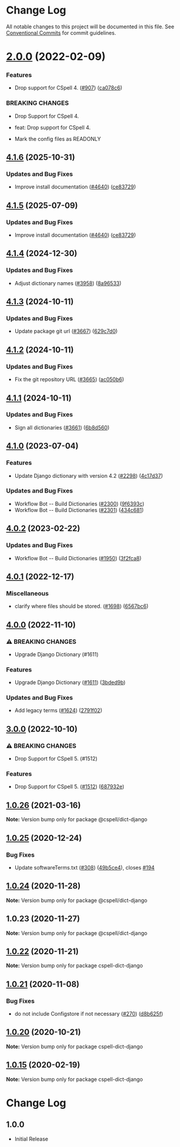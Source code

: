 # Change Log

All notable changes to this project will be documented in this file.
See [Conventional Commits](https://conventionalcommits.org) for commit guidelines.

# [2.0.0](https://github.com/streetsidesoftware/cspell-dicts/compare/@cspell/dict-django@1.0.26...@cspell/dict-django@2.0.0) (2022-02-09)


### Features

* Drop support for CSpell 4. ([#907](https://github.com/streetsidesoftware/cspell-dicts/issues/907)) ([ca078c6](https://github.com/streetsidesoftware/cspell-dicts/commit/ca078c6a2e188cc3cf6276db1ba7e007f0f06f27))


### BREAKING CHANGES

* Drop Support for CSpell 4.

* feat: Drop support for CSpell 4.
* Mark the config files as READONLY





## [4.1.6](https://github.com/LadyK-21/cspell-dicts/compare/@cspell/dict-django@4.1.5...@cspell/dict-django@4.1.6) (2025-10-31)


### Updates and Bug Fixes

* Improve install documentation ([#4640](https://github.com/LadyK-21/cspell-dicts/issues/4640)) ([ce83729](https://github.com/LadyK-21/cspell-dicts/commit/ce837295163125b6ff57494d9de1609edc6204e6))

## [4.1.5](https://github.com/streetsidesoftware/cspell-dicts/compare/@cspell/dict-django@4.1.4...@cspell/dict-django@4.1.5) (2025-07-09)


### Updates and Bug Fixes

* Improve install documentation ([#4640](https://github.com/streetsidesoftware/cspell-dicts/issues/4640)) ([ce83729](https://github.com/streetsidesoftware/cspell-dicts/commit/ce837295163125b6ff57494d9de1609edc6204e6))

## [4.1.4](https://github.com/streetsidesoftware/cspell-dicts/compare/@cspell/dict-django@4.1.3...@cspell/dict-django@4.1.4) (2024-12-30)


### Updates and Bug Fixes

* Adjust dictionary names ([#3958](https://github.com/streetsidesoftware/cspell-dicts/issues/3958)) ([8a96533](https://github.com/streetsidesoftware/cspell-dicts/commit/8a96533bec21280103740868b81559437c413501))

## [4.1.3](https://github.com/streetsidesoftware/cspell-dicts/compare/@cspell/dict-django@4.1.2...@cspell/dict-django@4.1.3) (2024-10-11)


### Updates and Bug Fixes

* Update package git url ([#3667](https://github.com/streetsidesoftware/cspell-dicts/issues/3667)) ([629c7d0](https://github.com/streetsidesoftware/cspell-dicts/commit/629c7d0a5e1bacad1d3874b1f8372edc3494ef97))

## [4.1.2](https://github.com/streetsidesoftware/cspell-dicts/compare/@cspell/dict-django@4.1.1...@cspell/dict-django@4.1.2) (2024-10-11)


### Updates and Bug Fixes

* Fix the git repository URL ([#3665](https://github.com/streetsidesoftware/cspell-dicts/issues/3665)) ([ac050b6](https://github.com/streetsidesoftware/cspell-dicts/commit/ac050b697d57820109995e92fac5ccc32ced1723))

## [4.1.1](https://github.com/streetsidesoftware/cspell-dicts/compare/@cspell/dict-django@4.1.0...@cspell/dict-django@4.1.1) (2024-10-11)


### Updates and Bug Fixes

* Sign all dictionaries ([#3661](https://github.com/streetsidesoftware/cspell-dicts/issues/3661)) ([6b8d560](https://github.com/streetsidesoftware/cspell-dicts/commit/6b8d560cf51a593458ce42bca415859f872cfc97))

## [4.1.0](https://github.com/streetsidesoftware/cspell-dicts/compare/@cspell/dict-django@4.0.2...@cspell/dict-django@4.1.0) (2023-07-04)


### Features

* Update Django dictionary with version 4.2 ([#2298](https://github.com/streetsidesoftware/cspell-dicts/issues/2298)) ([4c17d37](https://github.com/streetsidesoftware/cspell-dicts/commit/4c17d37beadf9949fa74bbc17a50501321f2edb1))


### Updates and Bug Fixes

* Workflow Bot -- Build Dictionaries ([#2300](https://github.com/streetsidesoftware/cspell-dicts/issues/2300)) ([9f6393c](https://github.com/streetsidesoftware/cspell-dicts/commit/9f6393ccd04736f3bbf371e377bff09f6328fa40))
* Workflow Bot -- Build Dictionaries ([#2301](https://github.com/streetsidesoftware/cspell-dicts/issues/2301)) ([434c681](https://github.com/streetsidesoftware/cspell-dicts/commit/434c6812fb4f42249db49b8bda0da1afc88a35ec))

## [4.0.2](https://github.com/streetsidesoftware/cspell-dicts/compare/@cspell/dict-django@4.0.1...@cspell/dict-django@4.0.2) (2023-02-22)


### Updates and Bug Fixes

* Workflow Bot -- Build Dictionaries ([#1950](https://github.com/streetsidesoftware/cspell-dicts/issues/1950)) ([3f2fca8](https://github.com/streetsidesoftware/cspell-dicts/commit/3f2fca8b64c800723cc572f5ef83e92d5ec64673))

## [4.0.1](https://github.com/streetsidesoftware/cspell-dicts/compare/@cspell/dict-django@4.0.0...@cspell/dict-django@4.0.1) (2022-12-17)


### Miscellaneous

* clarify where files should be stored. ([#1698](https://github.com/streetsidesoftware/cspell-dicts/issues/1698)) ([6567bc6](https://github.com/streetsidesoftware/cspell-dicts/commit/6567bc62130404cb32945bdcc3bf07316c839396))

## [4.0.0](https://github.com/streetsidesoftware/cspell-dicts/compare/@cspell/dict-django@3.0.0...@cspell/dict-django@4.0.0) (2022-11-10)


### ⚠ BREAKING CHANGES

* Upgrade Django Dictionary (#1611)

### Features

* Upgrade Django Dictionary ([#1611](https://github.com/streetsidesoftware/cspell-dicts/issues/1611)) ([3bded9b](https://github.com/streetsidesoftware/cspell-dicts/commit/3bded9b6808aa1492c92fe94dae52e317bb28d6b))


### Updates and Bug Fixes

* Add legacy terms ([#1624](https://github.com/streetsidesoftware/cspell-dicts/issues/1624)) ([2791f02](https://github.com/streetsidesoftware/cspell-dicts/commit/2791f025672ce8c14eaa305a67d3d7a334b7682f))

## [3.0.0](https://github.com/streetsidesoftware/cspell-dicts/compare/@cspell/dict-django@2.0.0...@cspell/dict-django@3.0.0) (2022-10-10)


### ⚠ BREAKING CHANGES

* Drop Support for CSpell 5. (#1512)

### Features

* Drop Support for CSpell 5. ([#1512](https://github.com/streetsidesoftware/cspell-dicts/issues/1512)) ([687932e](https://github.com/streetsidesoftware/cspell-dicts/commit/687932e187e4bce87d7904e3a2e53dd6de6ac372))

## [1.0.26](https://github.com/streetsidesoftware/cspell-dicts/compare/@cspell/dict-django@1.0.25...@cspell/dict-django@1.0.26) (2021-03-16)

**Note:** Version bump only for package @cspell/dict-django





## [1.0.25](https://github.com/streetsidesoftware/cspell-dicts/compare/@cspell/dict-django@1.0.24...@cspell/dict-django@1.0.25) (2020-12-24)


### Bug Fixes

* Update softwareTerms.txt ([#308](https://github.com/streetsidesoftware/cspell-dicts/issues/308)) ([49b5ce4](https://github.com/streetsidesoftware/cspell-dicts/commit/49b5ce4a2436f3c99969d6425128d55f84c8a7fc)), closes [#194](https://github.com/streetsidesoftware/cspell-dicts/issues/194)





## [1.0.24](https://github.com/streetsidesoftware/cspell-dicts/compare/@cspell/dict-django@1.0.23...@cspell/dict-django@1.0.24) (2020-11-28)

**Note:** Version bump only for package @cspell/dict-django





## 1.0.23 (2020-11-27)

**Note:** Version bump only for package @cspell/dict-django





## [1.0.22](https://github.com/streetsidesoftware/cspell-dicts/compare/cspell-dict-django@1.0.21...cspell-dict-django@1.0.22) (2020-11-21)

**Note:** Version bump only for package cspell-dict-django

## [1.0.21](https://github.com/streetsidesoftware/cspell-dicts/compare/cspell-dict-django@1.0.20...cspell-dict-django@1.0.21) (2020-11-08)

### Bug Fixes

- do not include Configstore if not necessary ([#270](https://github.com/streetsidesoftware/cspell-dicts/issues/270)) ([d8b625f](https://github.com/streetsidesoftware/cspell-dicts/commit/d8b625f2f42d5cc6c4a9390216ac1e5037886e44))

## [1.0.20](https://github.com/streetsidesoftware/cspell-dicts/compare/cspell-dict-django@1.0.19...cspell-dict-django@1.0.20) (2020-10-21)

**Note:** Version bump only for package cspell-dict-django

## [1.0.15](https://github.com/streetsidesoftware/cspell-dicts/compare/cspell-dict-django@1.0.14...cspell-dict-django@1.0.15) (2020-02-19)

**Note:** Version bump only for package cspell-dict-django

# Change Log

## 1.0.0

- Initial Release
